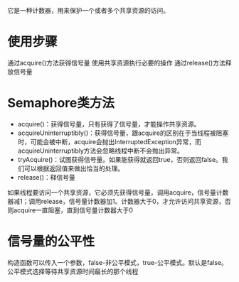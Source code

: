 它是一种计数器，用来保护一个或者多个共享资源的访问。


# 使用步骤
通过acquire()方法获得信号量
使用共享资源执行必要的操作
通过release()方法释放信号量

# Semaphore类方法
+ acquire()：获得信号量，只有获得了信号量，才能操作共享资源。
+ acquireUninterruptibly()：获得信号量，跟acquire的区别在于当线程被阻塞时，可能会被中断，acquire会抛出InterruptedException异常，而acquireUninterruptibly方法会忽略线程中断不会抛出异常。
+ tryAcquire()：试图获得信号量。如果能获得就返回true，否则返回false。我们可以根据返回值来做出恰当的处理。
+ release()：释信号量

如果线程要访问一个共享资源，它必须先获得信号量，调用acquire，信号量计数器减1；调用release，信号量计数器加1。计数器大于0，才允许访问共享资源，否则acquire一直阻塞，直到信号量计数器大于0



# 信号量的公平性
构造函数可以传入一个参数，false-非公平模式，true-公平模式。默认是false。
公平模式选择等待共享资源时间最长的那个线程


